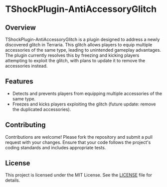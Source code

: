 # TShockPlugin-AntiAccessoryGlitch

## Overview

TShockPlugin-AntiAccessoryGlitch is a plugin designed to address a newly discovered glitch in Terraria. This glitch allows players to equip multiple accessories of the same type, leading to unintended gameplay advantages. The plugin currently resolves this by freezing and kicking players attempting to exploit the glitch, with plans to update it to remove the accessories instead.

## Features

-  Detects and prevents players from equipping multiple accessories of the same type.
-  Freezes and kicks players exploiting the glitch (future update: remove the duplicated accessories).

## Contributing

Contributions are welcome! Please fork the repository and submit a pull request with your changes. Ensure that your code follows the project's coding standards and includes appropriate tests.

## License

This project is licensed under the MIT License. See the [LICENSE](LICENSE) file for details.
